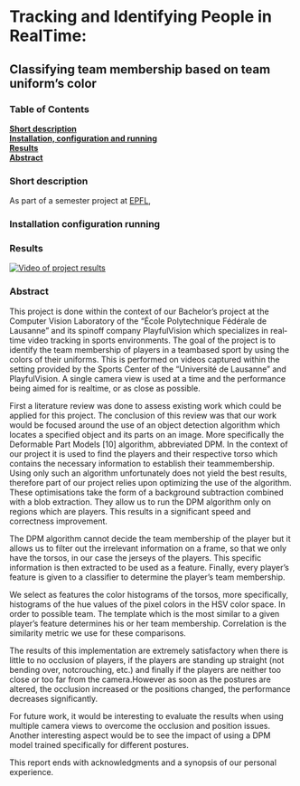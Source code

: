 # Tracking and Identifying People in Real­Time:
## Classifying team membership based on team uniform’s color

### Table of Contents
**[Short description](#short-description)**  
**[Installation, configuration and running](#installation-configuration-running)**  
**[Results](#results)**  
**[Abstract](#Abstract)**  

### Short description
As part of a semester project at [EPFL](www.epfl.ch),


### Installation configuration running
### Results

[![Video of project results](http://img.youtube.com/vi/pOEk0HC6Kvc/0.jpg)](http://www.youtube.com/watch?v=pOEk0HC6Kvc)

### Abstract

This project is done within the context of our Bachelor’s project at the Computer Vision Laboratory of the “École Polytechnique Fédérale de Lausanne” and its spin­off company PlayfulVision which specializes in real­time video tracking in sports environments. The goal of the project is to identify the team membership of players in a team­based sport by using the colors of their uniforms. This is performed on videos captured within the setting provided by the Sports Center of the “Université de Lausanne” and PlayfulVision. A single camera view is used at a time and the performance being aimed for is real­time, or as close as possible.

First a literature review was done to assess existing work which could be applied for this project. The conclusion of this review was that our work would be focused around the use of an object detection algorithm which locates a specified object and its parts on an image. More specifically the Deformable Part Models [10] algorithm, abbreviated DPM. In the context of our project it is used to find the players and their respective torso which contains the necessary information to establish their team­membership. Using only such an algorithm unfortunately does not yield the best results, therefore part of our project relies upon optimizing the use of the algorithm. These optimisations take the form of a background subtraction combined with a blob extraction. They allow us to run the DPM algorithm only on regions which are players. This results in a significant speed and correctness improvement.

The DPM algorithm cannot decide the team membership of the player but it allows us to filter out the irrelevant information on a frame, so that we only have the torsos, in our case the jerseys of the players. This specific information is then extracted to be used as a feature. Finally, every player’s feature is given to a classifier to determine the player’s team membership.

We select as features the color histograms of the torsos, more specifically, histograms of the hue values of the pixel colors in the HSV color space. In order to possible team. The template which is the most similar to a given player’s feature determines his or her team membership. Correlation is the similarity metric we use for these comparisons.

The results of this implementation are extremely satisfactory when there is little to no occlusion of players, if the players are standing up straight (not bending over, notcrouching, etc.) and finally if the players are neither too close or too far from the camera.However as soon as the postures are altered, the occlusion increased or the positions changed, the performance decreases significantly.

For future work, it would be interesting to evaluate the results when using multiple camera views to overcome the occlusion and position issues. Another interesting aspect would be to see the impact of using a DPM model trained specifically for different postures.

This report ends with acknowledgments and a synopsis of our personal experience.

